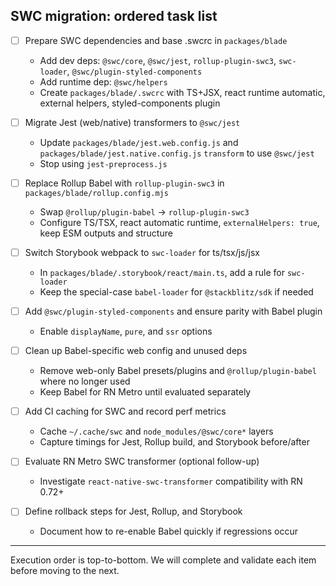 ## SWC migration: ordered task list

- [ ] Prepare SWC dependencies and base .swcrc in `packages/blade`
  - Add dev deps: `@swc/core`, `@swc/jest`, `rollup-plugin-swc3`, `swc-loader`, `@swc/plugin-styled-components`
  - Add runtime dep: `@swc/helpers`
  - Create `packages/blade/.swcrc` with TS+JSX, react runtime automatic, external helpers, styled-components plugin

- [ ] Migrate Jest (web/native) transformers to `@swc/jest`
  - Update `packages/blade/jest.web.config.js` and `packages/blade/jest.native.config.js` `transform` to use `@swc/jest`
  - Stop using `jest-preprocess.js`

- [ ] Replace Rollup Babel with `rollup-plugin-swc3` in `packages/blade/rollup.config.mjs`
  - Swap `@rollup/plugin-babel` → `rollup-plugin-swc3`
  - Configure TS/TSX, react automatic runtime, `externalHelpers: true`, keep ESM outputs and structure

- [ ] Switch Storybook webpack to `swc-loader` for ts/tsx/js/jsx
  - In `packages/blade/.storybook/react/main.ts`, add a rule for `swc-loader`
  - Keep the special-case `babel-loader` for `@stackblitz/sdk` if needed

- [ ] Add `@swc/plugin-styled-components` and ensure parity with Babel plugin
  - Enable `displayName`, `pure`, and `ssr` options

- [ ] Clean up Babel-specific web config and unused deps
  - Remove web-only Babel presets/plugins and `@rollup/plugin-babel` where no longer used
  - Keep Babel for RN Metro until evaluated separately

- [ ] Add CI caching for SWC and record perf metrics
  - Cache `~/.cache/swc` and `node_modules/@swc/core*` layers
  - Capture timings for Jest, Rollup build, and Storybook before/after

- [ ] Evaluate RN Metro SWC transformer (optional follow-up)
  - Investigate `react-native-swc-transformer` compatibility with RN 0.72+

- [ ] Define rollback steps for Jest, Rollup, and Storybook
  - Document how to re-enable Babel quickly if regressions occur

---

Execution order is top-to-bottom. We will complete and validate each item before moving to the next.

